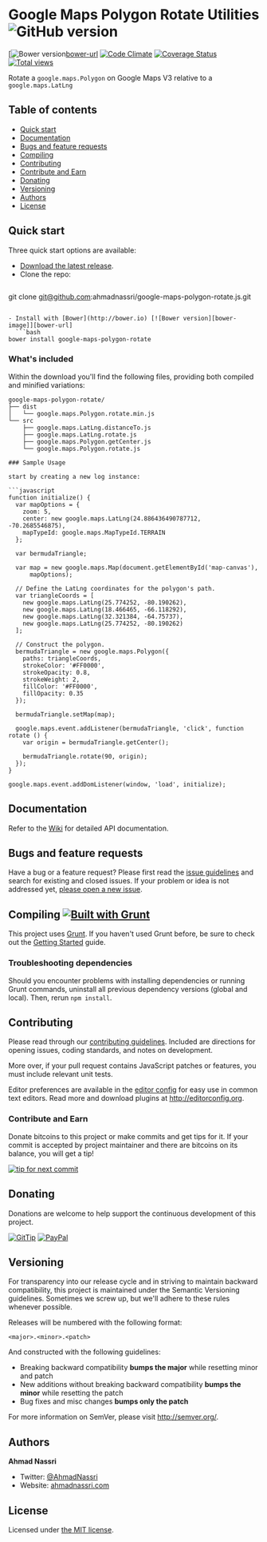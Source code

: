 # Google Maps Polygon Rotate Utilities ![GitHub version][github-image]

[![Bower version][bower-image][bower-url]
[![Code Climate][codeclimate-image]][codeclimate-url]
[![Coverage Status][coveralls-image]][coveralls-url]
[![Total views][sourcegraph-image]][sourcegraph-url]

Rotate a `google.maps.Polygon` on Google Maps V3 relative to a `google.maps.LatLng`

## Table of contents

- [Quick start](#quick-start)
- [Documentation](#documentation)
- [Bugs and feature requests](#bugs-and-feature-requests)
- [Compiling](#compiling-)
- [Contributing](#contributing)
- [Contribute and Earn](#contribute-and-earn)
- [Donating](#donating)
- [Versioning](#versioning)
- [Authors](#authors)
- [License](#license)

## Quick start

Three quick start options are available:

- [Download the latest release](https://github.com/ahmadnassri/google-maps-polygon-rotate/releases).
- Clone the repo: 
  ```bash
git clone git@github.com:ahmadnassri/google-maps-polygon-rotate.js.git
```

- Install with [Bower](http://bower.io) [![Bower version][bower-image]][bower-url]
  ```bash
bower install google-maps-polygon-rotate
```

### What's included

Within the download you'll find the following files, providing both compiled and minified variations:

```
google-maps-polygon-rotate/
├── dist
│   └── google.maps.Polygon.rotate.min.js
└── src
    ├── google.maps.LatLng.distanceTo.js
    ├── google.maps.LatLng.rotate.js
    ├── google.maps.Polygon.getCenter.js
    └── google.maps.Polygon.rotate.js

### Sample Usage

start by creating a new log instance:

```javascript
function initialize() {
  var mapOptions = {
    zoom: 5,
    center: new google.maps.LatLng(24.886436490787712, -70.2685546875),
    mapTypeId: google.maps.MapTypeId.TERRAIN
  };

  var bermudaTriangle;

  var map = new google.maps.Map(document.getElementById('map-canvas'),
      mapOptions);

  // Define the LatLng coordinates for the polygon's path.
  var triangleCoords = [
    new google.maps.LatLng(25.774252, -80.190262),
    new google.maps.LatLng(18.466465, -66.118292),
    new google.maps.LatLng(32.321384, -64.75737),
    new google.maps.LatLng(25.774252, -80.190262)
  ];

  // Construct the polygon.
  bermudaTriangle = new google.maps.Polygon({
    paths: triangleCoords,
    strokeColor: '#FF0000',
    strokeOpacity: 0.8,
    strokeWeight: 2,
    fillColor: '#FF0000',
    fillOpacity: 0.35
  });

  bermudaTriangle.setMap(map);

  google.maps.event.addListener(bermudaTriangle, 'click', function rotate () {
    var origin = bermudaTriangle.getCenter();

    bermudaTriangle.rotate(90, origin);
  });
}

google.maps.event.addDomListener(window, 'load', initialize);
```

## Documentation

Refer to the [Wiki](https://github.com/ahmadnassri/google-maps-polygon-rotate/wiki) for detailed API documentation.

## Bugs and feature requests

Have a bug or a feature request? Please first read the [issue guidelines](CONTRIBUTING.md#using-the-issue-tracker) and search for existing and closed issues. If your problem or idea is not addressed yet, [please open a new issue](https://github.com/ahmadnassri/google-maps-polygon-rotate/issues).

## Compiling [![Built with Grunt](https://cdn.gruntjs.com/builtwith.png)](http://gruntjs.com/)

This project uses [Grunt](http://gruntjs.com/). If you haven't used Grunt before, be sure to check out the [Getting Started](http://gruntjs.com/getting-started) guide.

### Troubleshooting dependencies

Should you encounter problems with installing dependencies or running Grunt commands, uninstall all previous dependency versions (global and local). Then, rerun `npm install`.

## Contributing

Please read through our [contributing guidelines](CONTRIBUTING.md). Included are directions for opening issues, coding standards, and notes on development.

More over, if your pull request contains JavaScript patches or features, you must include relevant unit tests.

Editor preferences are available in the [editor config](.editorconfig) for easy use in common text editors. Read more and download plugins at <http://editorconfig.org>.

### Contribute and Earn

Donate bitcoins to this project or make commits and get tips for it. If your commit is accepted by project maintainer and there are bitcoins on its balance, you will get a tip!

[![tip for next commit][tip4commit-image]][tip4commit-url]

## Donating

Donations are welcome to help support the continuous development of this project.

[![GitTip][gittip-image]][gittip-url]
[![PayPal][paypal-image]][paypal-url]

## Versioning

For transparency into our release cycle and in striving to maintain backward compatibility, this project is maintained under the Semantic Versioning guidelines. Sometimes we screw up, but we'll adhere to these rules whenever possible.

Releases will be numbered with the following format:

`<major>.<minor>.<patch>`

And constructed with the following guidelines:

- Breaking backward compatibility **bumps the major** while resetting minor and patch
- New additions without breaking backward compatibility **bumps the minor** while resetting the patch
- Bug fixes and misc changes **bumps only the patch**

For more information on SemVer, please visit <http://semver.org/>.

## Authors

**Ahmad Nassri**

- Twitter: [@AhmadNassri](http://twitter.com/ahmadnassri)
- Website: [ahmadnassri.com](http://ahmadnassri.com)

## License

Licensed under [the MIT license](LICENSE).

[github-image]: https://badge.fury.io/gh/ahmadnassri%2Fgoogle-maps-polygon-rotate.js.png
[bower-url]: http://badge.fury.io/bo/google-maps-polygon-rotate.js
[bower-image]: https://badge.fury.io/bo/google-maps-polygon-rotate.js.png
[codeclimate-url]: https://codeclimate.com/github/ahmadnassri/google-maps-polygon-rotate.js
[codeclimate-image]: https://codeclimate.com/github/ahmadnassri/google-maps-polygon-rotate.js.png
[coveralls-url]: https://coveralls.io/r/ahmadnassri/google-maps-polygon-rotate.js
[coveralls-image]: https://coveralls.io/repos/ahmadnassri/google-maps-polygon-rotate.js/badge.png
[sourcegraph-url]: https://sourcegraph.com/github.com/ahmadnassri/google-maps-polygon-rotate.js
[sourcegraph-image]: https://sourcegraph.com/api/repos/github.com/ahmadnassri/google-maps-polygon-rotate.js/counters/views.png
[gittip-url]: https://www.gittip.com/ahmadnassri/
[gittip-image]: http://img.shields.io/gittip/ahmadnassri.svg
[paypal-url]: https://www.paypal.com/cgi-bin/webscr?cmd=_s-xclick&hosted_button_id=UJ2B2BTK9VLRS&on0=project&os0=google-maps-polygon-rotate.js
[paypal-image]: http://img.shields.io/badge/PayPal-Donate-green.svg
[tip4commit-url]: http://tip4commit.com/projects/640
[tip4commit-image]: http://tip4commit.com/projects/640.svg

